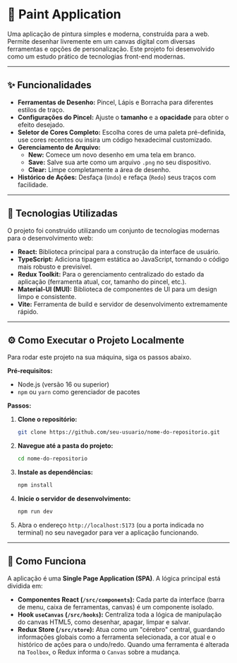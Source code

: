 # 🎨 Paint Application

Uma aplicação de pintura simples e moderna, construída para a web. Permite desenhar livremente em um canvas digital com diversas ferramentas e opções de personalização. Este projeto foi desenvolvido como um estudo prático de tecnologias front-end modernas.



---

## ✨ Funcionalidades

*   **Ferramentas de Desenho:** Pincel, Lápis e Borracha para diferentes estilos de traço.
*   **Configurações do Pincel:** Ajuste o **tamanho** e a **opacidade** para obter o efeito desejado.
*   **Seletor de Cores Completo:** Escolha cores de uma paleta pré-definida, use cores recentes ou insira um código hexadecimal customizado.
*   **Gerenciamento de Arquivo:**
    *   **New:** Comece um novo desenho em uma tela em branco.
    *   **Save:** Salve sua arte como um arquivo `.png` no seu dispositivo.
    *   **Clear:** Limpe completamente a área de desenho.
*   **Histórico de Ações:** Desfaça (`Undo`) e refaça (`Redo`) seus traços com facilidade.

---

## 🚀 Tecnologias Utilizadas

O projeto foi construído utilizando um conjunto de tecnologias modernas para o desenvolvimento web:

-   **React:** Biblioteca principal para a construção da interface de usuário.
-   **TypeScript:** Adiciona tipagem estática ao JavaScript, tornando o código mais robusto e previsível.
-   **Redux Toolkit:** Para o gerenciamento centralizado do estado da aplicação (ferramenta atual, cor, tamanho do pincel, etc.).
-   **Material-UI (MUI):** Biblioteca de componentes de UI para um design limpo e consistente.
-   **Vite:** Ferramenta de build e servidor de desenvolvimento extremamente rápido.

---

## ⚙️ Como Executar o Projeto Localmente

Para rodar este projeto na sua máquina, siga os passos abaixo.

**Pré-requisitos:**
-   Node.js (versão 16 ou superior)
-   `npm` ou `yarn` como gerenciador de pacotes

**Passos:**

1.  **Clone o repositório:**
    ```bash
    git clone https://github.com/seu-usuario/nome-do-repositorio.git
    ```

2.  **Navegue até a pasta do projeto:**
    ```bash
    cd nome-do-repositorio
    ```

3.  **Instale as dependências:**
    ```bash
    npm install
    ```

4.  **Inicie o servidor de desenvolvimento:**
    ```bash
    npm run dev
    ```

5.  Abra o endereço `http://localhost:5173` (ou a porta indicada no terminal) no seu navegador para ver a aplicação funcionando.

---

## 📝 Como Funciona

A aplicação é uma **Single Page Application (SPA)**. A lógica principal está dividida em:

-   **Componentes React (`/src/components`):** Cada parte da interface (barra de menu, caixa de ferramentas, canvas) é um componente isolado.
-   **Hook `useCanvas` (`/src/hooks`):** Centraliza toda a lógica de manipulação do canvas HTML5, como desenhar, apagar, limpar e salvar.
-   **Redux Store (`/src/store`):** Atua como um "cérebro" central, guardando informações globais como a ferramenta selecionada, a cor atual e o histórico de ações para o undo/redo. Quando uma ferramenta é alterada na `Toolbox`, o Redux informa o `Canvas` sobre a mudança.

